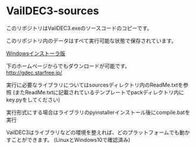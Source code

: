 # VailDEC3-sources

このリポジトリはVailDEC3.exeのソースコードのコピーです。

このリポジトリ内のデータはすべて実行可能な状態で保存されています。

<a href="https://github.com/Vail-Zero/VailDEC3-sources/releases/tag/1.0.0">Windowsインストーラ版</a>

下のホームページからでもダウンロードが可能です。<br>
<a href="http://gdec.starfree.jp/">http://gdec.starfree.jp/</a>

実行に必要なライブラリについてはsourcesディレクトリ内のReadMe.txtを参照
(またReadMe.txtに記載されているテンプレートでpackディレクトリ内にkey.pyをしてください)

実行形式にする場合はライブラリのpyinstallerインストール後にcompile.batを実行

VailDEC3はライブラリなどの環境を整えれば、どのプラットフォームでも動かすことができます。
(LinuxとWindows10で確認済み)

